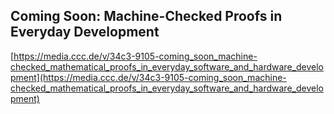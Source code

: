 ## Coming Soon: Machine-Checked Proofs in Everyday Development
  
  [https://media.ccc.de/v/34c3-9105-coming_soon_machine-checked_mathematical_proofs_in_everyday_software_and_hardware_development](https://media.ccc.de/v/34c3-9105-coming_soon_machine-checked_mathematical_proofs_in_everyday_software_and_hardware_development)